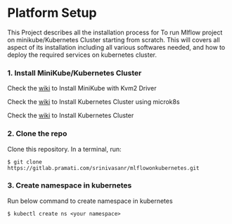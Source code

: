 # Platform Setup
This Project describes all the installation process for To run Mlflow project on  minikube/Kubernetes Cluster starting from scratch. This will covers all aspect of its installation including all various softwares needed, and how to deploy the required services on kubernetes cluster.



### 1. Install MiniKube/Kubernetes Cluster
Check the [wiki](https://gitlab.pramati.com/srinivasanr/mlflowonkubernetes/wikis/Install-MiniKube-with-Kvm2-Driver) to Install MiniKube with Kvm2 Driver

Check the [wiki](https://gitlab.pramati.com/srinivasanr/mlflowonkubernetes/wikis/Install-microk8s(Mlulti-Node-cluster)) to Install Kubernetes Cluster using microk8s

Check the [wiki](https://gitlab.pramati.com/devops-practise/kubernetes/wikis/Getting-Started) to Install Kubernetes Cluster



### 2. Clone the repo
Clone this repository. In a terminal, run:

```
$ git clone https://gitlab.pramati.com/srinivasanr/mlflowonkubernetes.git
```
### 3. Create namespace in kubernetes
Run below command to create namespace in kubernetes
```
$ kubectl create ns <your namespace>
```